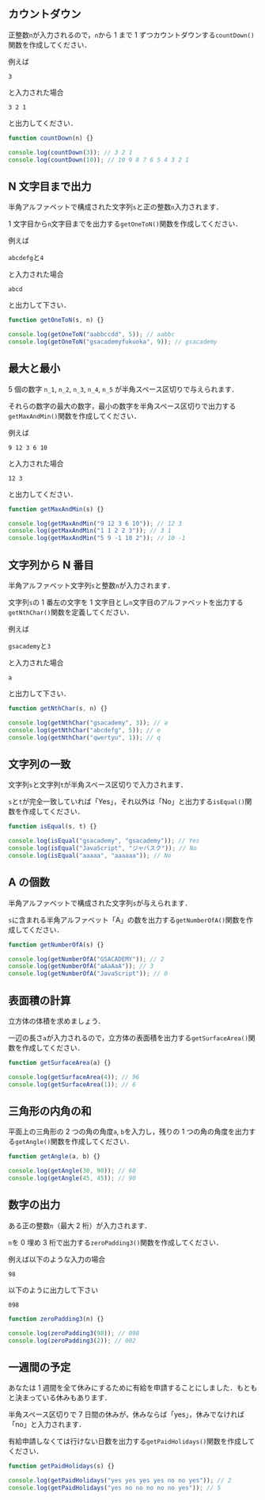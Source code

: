 ## カウントダウン

正整数`n`が入力されるので，`n`から 1 まで 1 ずつカウントダウンする`countDown()`関数を作成してください．

例えば

`3`

と入力された場合

`3 2 1`

と出力してください．

```js
function countDown(n) {}

console.log(countDown(3)); // 3 2 1
console.log(countDown(10)); // 10 9 8 7 6 5 4 3 2 1
```

## N 文字目まで出力

半角アルファベットで構成された文字列`s`と正の整数`n`入力されます．

1 文字目から`n`文字目までを出力する`getOneToN()`関数を作成してください．

例えば

`abcdefg`と`4`

と入力された場合

`abcd`

と出力して下さい．

```js
function getOneToN(s, n) {}

console.log(getOneToN("aabbccdd", 5)); // aabbc
console.log(getOneToN("gsacademyfukuoka", 9)); // gsacademy
```

## 最大と最小

5 個の数字 `n_1`, `n_2`, `n_3`, `n_4`, `n_5` が半角スペース区切りで与えられます．

それらの数字の最大の数字，最小の数字を半角スペース区切りで出力する`getMaxAndMin()`関数を作成してください．

例えば

`9 12 3 6 10`

と入力された場合

`12 3`

と出力してください．

```js
function getMaxAndMin(s) {}

console.log(getMaxAndMin("9 12 3 6 10")); // 12 3
console.log(getMaxAndMin("1 1 2 2 3")); // 3 1
console.log(getMaxAndMin("5 9 -1 10 2")); // 10 -1
```

## 文字列から N 番目

半角アルファベット文字列`s`と整数`n`が入力されます．

文字列`s`の 1 番左の文字を 1 文字目とし`n`文字目のアルファベットを出力する`getNthChar()`関数を定義してください．

例えば

`gsacademy`と`3`

と入力された場合

`a`

と出力して下さい．

```js
function getNthChar(s, n) {}

console.log(getNthChar("gsacademy", 3)); // a
console.log(getNthChar("abcdefg", 5)); // e
console.log(getNthChar("qwertyu", 1)); // q
```

## 文字列の一致

文字列`s`と文字列`t`が半角スペース区切りで入力されます．

`s`と`t`が完全一致していれば「Yes」，それ以外は「No」と出力する`isEqual()`関数を作成してください．

```js
function isEqual(s, t) {}

console.log(isEqual("gsacademy", "gsacademy")); // Yes
console.log(isEqual("JavaScript", "ジャバスク")); // No
console.log(isEqual("aaaaa", "aaaaaa")); // No
```

## A の個数

半角アルファベットで構成された文字列`s`が与えられます．

`s`に含まれる半角アルファベット「A」の数を出力する`getNumberOfA()`関数を作成してください．

```js
function getNumberOfA(s) {}

console.log(getNumberOfA("GSACADEMY")); // 2
console.log(getNumberOfA("aAaAaA")); // 3
console.log(getNumberOfA("JavaScript")); // 0
```

## 表面積の計算

立方体の体積を求めましょう．

一辺の長さ`a`が入力されるので，立方体の表面積を出力する`getSurfaceArea()`関数を作成してください．

```js
function getSurfaceArea(a) {}

console.log(getSurfaceArea(4)); // 96
console.log(getSurfaceArea(1)); // 6
```

## 三角形の内角の和

平面上の三角形の 2 つの角の角度`a`, `b`を入力し，残りの 1 つの角の角度を出力する`getAngle()`関数を作成してください．

```js
function getAngle(a, b) {}

console.log(getAngle(30, 90)); // 60
console.log(getAngle(45, 45)); // 90
```

## 数字の出力

ある正の整数`n`（最大 2 桁）が入力されます．

`n`を 0 埋め 3 桁で出力する`zeroPadding3()`関数を作成してください．

例えば以下のような入力の場合

`98`

以下のように出力して下さい

`098`

```js
function zeroPadding3(n) {}

console.log(zeroPadding3(98)); // 098
console.log(zeroPadding3(2)); // 002
```

## 一週間の予定

あなたは 1 週間を全て休みにするために有給を申請することにしました．もともと決まっている休みもあります．

半角スペース区切りで 7 日間の休みが，休みならば「yes」，休みでなければ「no」と入力されます．

有給申請しなくては行けない日数を出力する`getPaidHolidays()`関数を作成してください．

```js
function getPaidHolidays(s) {}

console.log(getPaidHolidays("yes yes yes yes no no yes")); // 2
console.log(getPaidHolidays("yes no no no no no yes")); // 5
```
